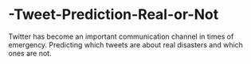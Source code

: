 # -Tweet-Prediction-Real-or-Not
Twitter has become an important communication channel in times of emergency.  Predicting  which tweets are about real disasters and which ones are not. 
